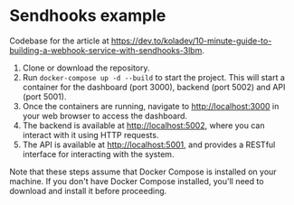 # Sendhooks example

Codebase for the article at https://dev.to/koladev/10-minute-guide-to-building-a-webhook-service-with-sendhooks-3lbm.

1. Clone or download the repository.
2. Run `docker-compose up -d --build` to start the project. This will start a container for the dashboard (port 3000), backend (port 5002) and API (port 5001).
3. Once the containers are running, navigate to <http://localhost:3000> in your web browser to access the dashboard.
4. The backend is available at <http://localhost:5002>, where you can interact with it using HTTP requests.
5. The API is available at <http://localhost:5001>, and provides a RESTful interface for interacting with the system.

Note that these steps assume that Docker Compose is installed on your machine. If you don't have Docker Compose installed, you'll need to download and install it before proceeding.
